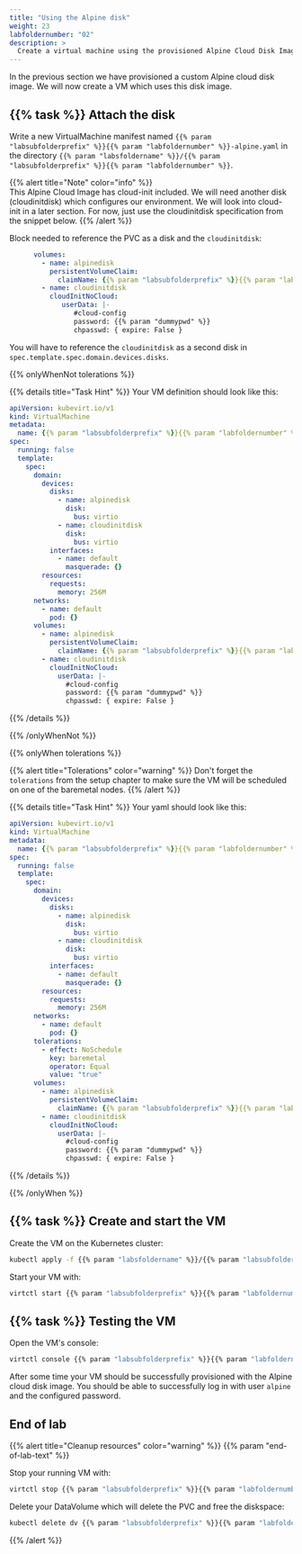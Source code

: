 ```yaml
---
title: "Using the Alpine disk"
weight: 23
labfoldernumber: "02"
description: >
  Create a virtual machine using the provisioned Alpine Cloud Disk Image
---
```


In the previous section we have provisioned a custom Alpine cloud disk image. We will now create a VM which uses this
disk image.


## {{% task %}} Attach the disk

Write a new VirtualMachine manifest named `{{% param "labsubfolderprefix" %}}{{% param "labfoldernumber" %}}-alpine.yaml` in the directory `{{% param "labsfoldername" %}}/{{% param "labsubfolderprefix" %}}{{% param "labfoldernumber" %}}`.

{{% alert title="Note" color="info" %}}  
This Alpine Cloud Image has cloud-init included. We will need another disk (cloudinitdisk) which configures our environment.
We will look into cloud-init in a later section. For now, just use the cloudinitdisk specification from the snippet below.
{{% /alert %}}

Block needed to reference the PVC as a disk and the `cloudinitdisk`:

```yaml
      volumes:
        - name: alpinedisk
          persistentVolumeClaim:
            claimName: {{% param "labsubfolderprefix" %}}{{% param "labfoldernumber" %}}-alpinedisk
        - name: cloudinitdisk
          cloudInitNoCloud:
             userData: |-
                #cloud-config
                password: {{% param "dummypwd" %}}
                chpasswd: { expire: False }
```

You will have to reference the `cloudinitdisk` as a second disk in `spec.template.spec.domain.devices.disks`.

{{% onlyWhenNot tolerations %}}

{{% details title="Task Hint" %}}
Your VM definition should look like this:

```yaml
apiVersion: kubevirt.io/v1
kind: VirtualMachine
metadata:
  name: {{% param "labsubfolderprefix" %}}{{% param "labfoldernumber" %}}-alpine
spec:
  running: false
  template:
    spec:
      domain:
        devices:
          disks:
            - name: alpinedisk
              disk:
                bus: virtio
            - name: cloudinitdisk
              disk:
                bus: virtio
          interfaces:
            - name: default
              masquerade: {}
        resources:
          requests:
            memory: 256M
      networks:
        - name: default
          pod: {}
      volumes:
        - name: alpinedisk
          persistentVolumeClaim:
            claimName: {{% param "labsubfolderprefix" %}}{{% param "labfoldernumber" %}}-alpinedisk
        - name: cloudinitdisk
          cloudInitNoCloud:
            userData: |-
              #cloud-config
              password: {{% param "dummypwd" %}}
              chpasswd: { expire: False }
```
{{% /details %}}

{{% /onlyWhenNot %}}

{{% onlyWhen tolerations %}}

{{% alert title="Tolerations" color="warning" %}}
Don't forget the `tolerations` from the setup chapter to make sure the VM will be scheduled on one of the baremetal nodes.
{{% /alert %}}

{{% details title="Task Hint" %}}
Your yaml should look like this:
```yaml
apiVersion: kubevirt.io/v1
kind: VirtualMachine
metadata:
  name: {{% param "labsubfolderprefix" %}}{{% param "labfoldernumber" %}}-alpine
spec:
  running: false
  template:
    spec:
      domain:
        devices:
          disks:
            - name: alpinedisk
              disk:
                bus: virtio
            - name: cloudinitdisk
              disk:
                bus: virtio
          interfaces:
            - name: default
              masquerade: {}
        resources:
          requests:
            memory: 256M
      networks:
        - name: default
          pod: {}
      tolerations:
        - effect: NoSchedule
          key: baremetal
          operator: Equal
          value: "true"
      volumes:
        - name: alpinedisk
          persistentVolumeClaim:
            claimName: {{% param "labsubfolderprefix" %}}{{% param "labfoldernumber" %}}-alpinedisk
        - name: cloudinitdisk
          cloudInitNoCloud:
            userData: |-
              #cloud-config
              password: {{% param "dummypwd" %}}
              chpasswd: { expire: False }
```
{{% /details %}}

{{% /onlyWhen %}}


## {{% task %}} Create and start the VM

Create the VM on the Kubernetes cluster:

```bash
kubectl apply -f {{% param "labsfoldername" %}}/{{% param "labsubfolderprefix" %}}{{% param "labfoldernumber" %}}/{{% param "labsubfolderprefix" %}}{{% param "labfoldernumber" %}}-alpine.yaml --namespace=$USER
```

Start your VM with:

```bash
virtctl start {{% param "labsubfolderprefix" %}}{{% param "labfoldernumber" %}}-alpine --namespace=$USER
```


## {{% task %}} Testing the VM

Open the VM's console:

```bash
virtctl console {{% param "labsubfolderprefix" %}}{{% param "labfoldernumber" %}}-alpine --namespace=$USER
```

After some time your VM should be successfully provisioned with the Alpine cloud disk image.
You should be able to successfully log in with user `alpine` and the configured password.


## End of lab

{{% alert title="Cleanup resources" color="warning" %}}  {{% param "end-of-lab-text" %}}

Stop your running VM with:

```bash
virtctl stop {{% param "labsubfolderprefix" %}}{{% param "labfoldernumber" %}}-alpine --namespace=$USER
```

Delete your DataVolume which will delete the PVC and free the diskspace:

```bash
kubectl delete dv {{% param "labsubfolderprefix" %}}{{% param "labfoldernumber" %}}-alpinedisk --namespace=$USER
```
{{% /alert %}}
